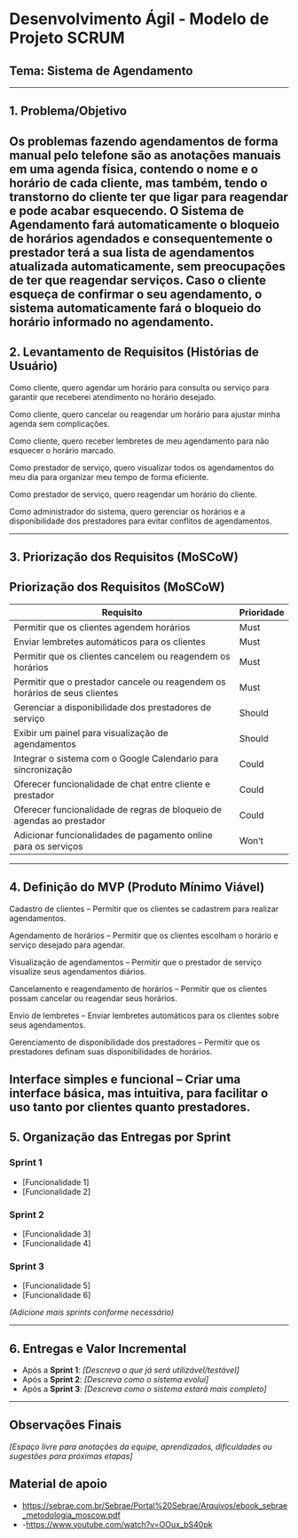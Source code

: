 # Desenvolvimento Ágil - Modelo de Projeto SCRUM

## Tema: Sistema de Agendamento

---

## 1. Problema/Objetivo

Os problemas fazendo agendamentos de forma manual pelo telefone são as anotações manuais em uma agenda física, contendo o nome e o horário de cada cliente, mas também, tendo o transtorno do cliente ter que ligar para reagendar e pode acabar esquecendo. O Sistema de Agendamento fará automaticamente o bloqueio de horários agendados e consequentemente o prestador terá a sua lista de agendamentos atualizada automaticamente, sem preocupações de ter que reagendar serviços. Caso o cliente esqueça de confirmar o seu agendamento, o sistema automaticamente fará o bloqueio do horário informado no agendamento.
---

## 2. Levantamento de Requisitos (Histórias de Usuário)

Como cliente, quero agendar um horário para consulta ou serviço para garantir que receberei atendimento no horário desejado.

Como cliente, quero cancelar ou reagendar um horário para ajustar minha agenda sem complicações.

Como cliente, quero receber lembretes de meu agendamento para não esquecer o horário marcado.

Como prestador de serviço, quero visualizar todos os agendamentos do meu dia para organizar meu tempo de forma eficiente.

Como prestador de serviço, quero reagendar um horário do cliente.

Como administrador do sistema, quero gerenciar os horários e a disponibilidade dos prestadores para evitar conflitos de agendamentos.

---

## 3. Priorização dos Requisitos (MoSCoW)

## Priorização dos Requisitos (MoSCoW)

| Requisito                                                   | Prioridade |
|-------------------------------------------------------------|------------|
| Permitir que os clientes agendem horários                   | Must       |
| Enviar lembretes automáticos para os clientes               | Must       |
| Permitir que os clientes cancelem ou reagendem os horários  | Must       |
| Permitir que o prestador cancele ou reagendem os horários de seus clientes  | Must       |
| Gerenciar a disponibilidade dos prestadores de serviço      | Should     |
| Exibir um painel para visualização de agendamentos | Should     |
| Integrar o sistema com o Google Calendario para sincronização | Could      |
| Oferecer funcionalidade de chat entre cliente e prestador   | Could      |
| Oferecer funcionalidade de regras de bloqueio de agendas ao prestador   | Could      |
| Adicionar funcionalidades de pagamento online para os serviços | Won’t      |

---

## 4. Definição do MVP (Produto Mínimo Viável)

Cadastro de clientes – Permitir que os clientes se cadastrem para realizar agendamentos.

Agendamento de horários – Permitir que os clientes escolham o horário e serviço desejado para agendar.

Visualização de agendamentos – Permitir que o prestador de serviço visualize seus agendamentos diários.

Cancelamento e reagendamento de horários – Permitir que os clientes possam cancelar ou reagendar seus horários.

Envio de lembretes – Enviar lembretes automáticos para os clientes sobre seus agendamentos.

Gerenciamento de disponibilidade dos prestadores – Permitir que os prestadores definam suas disponibilidades de horários.

Interface simples e funcional – Criar uma interface básica, mas intuitiva, para facilitar o uso tanto por clientes quanto prestadores.
---

## 5. Organização das Entregas por Sprint

### Sprint 1
- [Funcionalidade 1]
- [Funcionalidade 2]

### Sprint 2
- [Funcionalidade 3]
- [Funcionalidade 4]

### Sprint 3
- [Funcionalidade 5]
- [Funcionalidade 6]

*(Adicione mais sprints conforme necessário)*

---

## 6. Entregas e Valor Incremental

- Após a **Sprint 1**: *[Descreva o que já será utilizável/testável]*
- Após a **Sprint 2**: *[Descreva como o sistema evolui]*
- Após a **Sprint 3**: *[Descreva como o sistema estará mais completo]*

---

## Observações Finais

*[Espaço livre para anotações da equipe, aprendizados, dificuldades ou sugestões para próximas etapas]*

## Material de apoio
- https://sebrae.com.br/Sebrae/Portal%20Sebrae/Arquivos/ebook_sebrae_metodologia_moscow.pdf
- -https://www.youtube.com/watch?v=OOux_bS40pk
